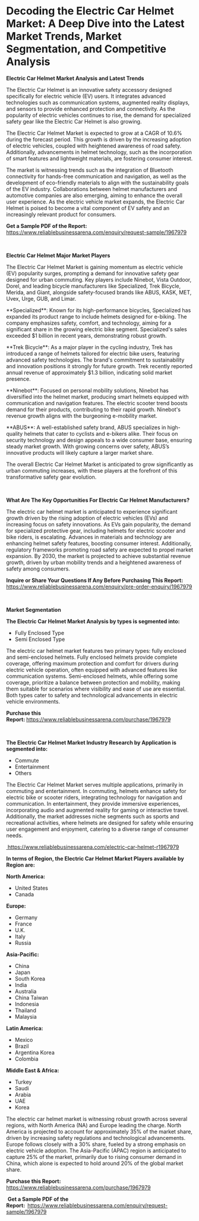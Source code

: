 <p><h1>Decoding the Electric Car Helmet Market: A Deep Dive into the Latest Market Trends, Market Segmentation, and Competitive Analysis</h1></p><p><strong>Electric Car Helmet Market Analysis and Latest Trends</strong></p>
<p><p>The Electric Car Helmet is an innovative safety accessory designed specifically for electric vehicle (EV) users. It integrates advanced technologies such as communication systems, augmented reality displays, and sensors to provide enhanced protection and connectivity. As the popularity of electric vehicles continues to rise, the demand for specialized safety gear like the Electric Car Helmet is also growing.</p><p>The Electric Car Helmet Market is expected to grow at a CAGR of 10.6% during the forecast period. This growth is driven by the increasing adoption of electric vehicles, coupled with heightened awareness of road safety. Additionally, advancements in helmet technology, such as the incorporation of smart features and lightweight materials, are fostering consumer interest. </p><p>The market is witnessing trends such as the integration of Bluetooth connectivity for hands-free communication and navigation, as well as the development of eco-friendly materials to align with the sustainability goals of the EV industry. Collaborations between helmet manufacturers and automotive companies are also emerging, aiming to enhance the overall user experience. As the electric vehicle market expands, the Electric Car Helmet is poised to become a vital component of EV safety and an increasingly relevant product for consumers.</p></p>
<p><strong>Get a Sample PDF of the Report:&nbsp;</strong> <a href="https://www.reliablebusinessarena.com/enquiry/request-sample/1967979?utm_campaign=3576&utm_medium=2&utm_source=Github&utm_content=ia&utm_term=17042025&utm_id=electric-car-helmet">https://www.reliablebusinessarena.com/enquiry/request-sample/1967979</a></p>
<p>&nbsp;</p>
<p><strong>Electric Car Helmet Major Market Players</strong></p>
<p><p>The Electric Car Helmet Market is gaining momentum as electric vehicle (EV) popularity surges, prompting a demand for innovative safety gear designed for urban commuting. Key players include Ninebot, Vista Outdoor, Dorel, and leading bicycle manufacturers like Specialized, Trek Bicycle, Merida, and Giant, alongside safety-focused brands like ABUS, KASK, MET, Uvex, Urge, GUB, and Limar.</p><p>**Specialized**: Known for its high-performance bicycles, Specialized has expanded its product range to include helmets designed for e-biking. The company emphasizes safety, comfort, and technology, aiming for a significant share in the growing electric bike segment. Specialized's sales exceeded $1 billion in recent years, demonstrating robust growth.</p><p>**Trek Bicycle**: As a major player in the cycling industry, Trek has introduced a range of helmets tailored for electric bike users, featuring advanced safety technologies. The brand's commitment to sustainability and innovation positions it strongly for future growth. Trek recently reported annual revenue of approximately $1.3 billion, indicating solid market presence.</p><p>**Ninebot**: Focused on personal mobility solutions, Ninebot has diversified into the helmet market, producing smart helmets equipped with communication and navigation features. The electric scooter trend boosts demand for their products, contributing to their rapid growth. Ninebot's revenue growth aligns with the burgeoning e-mobility market.</p><p>**ABUS**: A well-established safety brand, ABUS specializes in high-quality helmets that cater to cyclists and e-bikers alike. Their focus on security technology and design appeals to a wide consumer base, ensuring steady market growth. With growing concerns over safety, ABUS’s innovative products will likely capture a larger market share.</p><p>The overall Electric Car Helmet Market is anticipated to grow significantly as urban commuting increases, with these players at the forefront of this transformative safety gear evolution.</p></p>
<p>&nbsp;</p>
<p><strong>What Are The Key Opportunities For Electric Car Helmet Manufacturers?</strong></p>
<p><p>The electric car helmet market is anticipated to experience significant growth driven by the rising adoption of electric vehicles (EVs) and increasing focus on safety innovations. As EVs gain popularity, the demand for specialized protective gear, including helmets for electric scooter and bike riders, is escalating. Advances in materials and technology are enhancing helmet safety features, boosting consumer interest. Additionally, regulatory frameworks promoting road safety are expected to propel market expansion. By 2030, the market is projected to achieve substantial revenue growth, driven by urban mobility trends and a heightened awareness of safety among consumers.</p></p>
<p><strong>Inquire or Share Your Questions If Any Before Purchasing This Report:</strong> <a href="https://www.reliablebusinessarena.com/enquiry/pre-order-enquiry/1967979?utm_campaign=3576&utm_medium=2&utm_source=Github&utm_content=ia&utm_term=17042025&utm_id=electric-car-helmet">https://www.reliablebusinessarena.com/enquiry/pre-order-enquiry/1967979</a></p>
<p>&nbsp;</p>
<p><strong>Market Segmentation</strong></p>
<p><strong>The Electric Car Helmet Market Analysis by types is segmented into:</strong></p>
<p><ul><li>Fully Enclosed Type</li><li>Semi Enclosed Type</li></ul></p>
<p><p>The electric car helmet market features two primary types: fully enclosed and semi-enclosed helmets. Fully enclosed helmets provide complete coverage, offering maximum protection and comfort for drivers during electric vehicle operation, often equipped with advanced features like communication systems. Semi-enclosed helmets, while offering some coverage, prioritize a balance between protection and mobility, making them suitable for scenarios where visibility and ease of use are essential. Both types cater to safety and technological advancements in electric vehicle environments.</p></p>
<p><strong>Purchase this Report:&nbsp;</strong><a href="https://www.reliablebusinessarena.com/purchase/1967979?utm_campaign=3576&utm_medium=2&utm_source=Github&utm_content=ia&utm_term=17042025&utm_id=electric-car-helmet">https://www.reliablebusinessarena.com/purchase/1967979</a></p>
<p>&nbsp;</p>
<p><strong>The Electric Car Helmet Market Industry Research by Application is segmented into:</strong></p>
<p><ul><li>Commute</li><li>Entertainment</li><li>Others</li></ul></p>
<p><p>The Electric Car Helmet Market serves multiple applications, primarily in commuting and entertainment. In commuting, helmets enhance safety for electric bike or scooter riders, integrating technology for navigation and communication. In entertainment, they provide immersive experiences, incorporating audio and augmented reality for gaming or interactive travel. Additionally, the market addresses niche segments such as sports and recreational activities, where helmets are designed for safety while ensuring user engagement and enjoyment, catering to a diverse range of consumer needs.</p></p>
<p><a href="https://www.reliablebusinessarena.com/electric-car-helmet-r1967979?utm_campaign=3576&utm_medium=2&utm_source=Github&utm_content=ia&utm_term=17042025&utm_id=electric-car-helmet">&nbsp;https://www.reliablebusinessarena.com/electric-car-helmet-r1967979</a></p>
<p><strong>In terms of Region, the Electric Car Helmet Market Players available by Region are:</strong></p>
<p>
    <p> <strong> North America: </strong>
        <ul>
            <li>United States</li>
            <li>Canada</li>
        </ul>
        </p> 
    <p> <strong> Europe: </strong>
        <ul>
            <li>Germany</li>
            <li>France</li>
            <li>U.K.</li>
            <li>Italy</li>
            <li>Russia</li>
        </ul>
        </p> 
    <p> <strong> Asia-Pacific: </strong>
        <ul>
            <li>China</li>
            <li>Japan</li>
            <li>South Korea</li>
            <li>India</li>
            <li>Australia</li>
            <li>China Taiwan</li>
            <li>Indonesia</li>
            <li>Thailand</li>
            <li>Malaysia</li>
        </ul>
        </p> 
    <p> <strong> Latin America: </strong>
        <ul>
            <li>Mexico</li>
            <li>Brazil</li>
            <li>Argentina Korea</li>
            <li>Colombia</li>
        </ul>
        </p> 
    <p> <strong> Middle East & Africa: </strong>
        <ul>
            <li>Turkey</li>
            <li>Saudi</li>
            <li>Arabia</li>
            <li>UAE</li>
            <li>Korea</li>
        </ul>
    </p>
    </p>
<p><p>The electric car helmet market is witnessing robust growth across several regions, with North America (NA) and Europe leading the charge. North America is projected to account for approximately 35% of the market share, driven by increasing safety regulations and technological advancements. Europe follows closely with a 30% share, fueled by a strong emphasis on electric vehicle adoption. The Asia-Pacific (APAC) region is anticipated to capture 25% of the market, primarily due to rising consumer demand in China, which alone is expected to hold around 20% of the global market share.</p></p>
<p><strong>Purchase this Report: </strong><a href="https://www.reliablebusinessarena.com/purchase/1967979?utm_campaign=3576&utm_medium=2&utm_source=Github&utm_content=ia&utm_term=17042025&utm_id=electric-car-helmet">https://www.reliablebusinessarena.com/purchase/1967979</a></p>
<p>&nbsp;<strong>Get a Sample PDF of the Report:&nbsp;&nbsp;</strong><a href="https://www.reliablebusinessarena.com/enquiry/request-sample/1967979?utm_campaign=3576&utm_medium=2&utm_source=Github&utm_content=ia&utm_term=17042025&utm_id=electric-car-helmet">https://www.reliablebusinessarena.com/enquiry/request-sample/1967979</a></p>
<p><strong></strong></p>
<p><p></p><p></p><p></p></p>